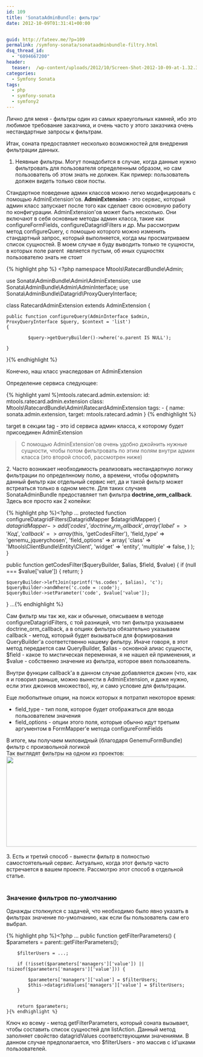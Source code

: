 ```yaml
---
id: 109
title: 'SonataAdminBundle: фильтры'
date: 2012-10-09T01:31:41+00:00


guid: http://fateev.me/?p=109
permalink: /symfony-sonata/sonataadminbundle-filtry.html
dsq_thread_id:
  - "6094667200"
header:
  teaser:  /wp-content/uploads/2012/10/Screen-Shot-2012-10-09-at-1.32.37-AM.png
categories:
  - Symfony Sonata
tags:
  - php
  - symfony-sonata
  - symfony2
---
```

Лично для меня - фильтры один из самых краеугольных камней, ибо это любимое требование заказчика, и очень часто у этого заказчика очень нестандартные запросы к фильтрам.

Итак, соната предоставляет несколько возможностей для внедрения фильтрации данных.

1. Неявные фильтры. Могут понадобится в случае, когда данные нужно фильтровать для пользователя определенным образом, но сам пользователь об этом знать не должен. Как пример: пользователь должен видеть только свои посты.

Стандартное поведение админ классов можно легко модифицировать с помощью AdminExtension'ов. <strong>AdminExtension</strong> - это сервис, который админ класс запускает после того как сделает свою основную работу по конфигурации. AdminExtension'ов может быть несколько. Они включают в себя основные методы админ класса, такие как configureFormFields, configureDatagridFilters и др. Мы рассмотрим метод configureQuery, с помощью которого можно изменить стандартный запрос, который выполняется, когда мы просматриваем список сущностей. В моем случае я буду выводить только те сущности, в которых поле parent &nbsp;является пустым, об иных сущностях пользователю знать не стоит

{% highlight php %} <?php
namespace Mtools\RatecardBundle\Admin;

use Sonata\AdminBundle\Admin\AdminExtension;
use Sonata\AdminBundle\Admin\AdminInterface;
use Sonata\AdminBundle\Datagrid\ProxyQueryInterface;

class RatecardAdminExtension extends AdminExtension
{

    public function configureQuery(AdminInterface $admin, ProxyQueryInterface $query, $context = 'list')
    {

            $query->getQueryBuilder()->where('o.parent IS NULL');

    }

}{% endhighlight %}

Конечно, наш класс унаследован от AdminExtension

Определение сервиса следующее:

{% highlight yaml %}mtools.ratecard.admin.extension:
        id: mtools.ratecard.admin.extension
        class: Mtools\RatecardBundle\Admin\RatecardAdminExtension
        tags:
            - { name: sonata.admin.extension, target: mtools.ratecard.admin }
 {% endhighlight %}

target в секции tag - это id сервиса админ класса, к которому будет присоединен AdminExtension
<blockquote>С помощью AdminExtension'ов очень удобно джойнить нужные сущности, чтобы потом фильтровать по этим полям внутри админ класса (это второй способ, рассмотрен ниже)</blockquote>
2. Часто возникает необходимость реализовать нестандартную логику фильтрации по определнному полю, а времени, чтобы оформлять данный фильтр как отдельный сервис нет, да и такой фильтр может встреаться только в одном месте. Для таких случаев SonataAdminBundle предоставляет тип фильтра <strong>doctrine_orm_callback</strong>. Здесь все просто как 2 копейки:

{% highlight php %}<?php
...
protected function configureDatagridFilters(DatagridMapper $datagridMapper)
{
    $datagridMapper
        ->add('codes', 'doctrine_orm_callback', array(
            'label'         => 'Код',
            'callback'      => array($this, 'getCodesFilter'),
            'field_type'    => 'genemu_jquerychosen',
            'field_options' => array(
                'class'     => 'Mtools\ClientBundle\Entity\Client',
                'widget'    => 'entity',
                'multiple'  => false,
            )
        );
}

public function getCodesFilter($queryBuilder, $alias, $field, $value)
{
    if (null === $value['value']) {
        return;
    }

    $queryBuilder->leftJoin(sprintf('%s.codes', $alias), 'c');
    $queryBuilder->andWhere('c.code = :code');
    $queryBuilder->setParameter('code', $value['value']);
}
...{% endhighlight %}

Сам фильтр мы так же, как и обычные, описываем в методе configureDatagridFilters, с той разницей, что тип фильтра указываем doctrine_orm_callback, а в опциях фильтра обязательно указываем callback - метод, который будет вызываться для формирования QueryBuilder'a соответственно нашему фильтру. Иначе говоря, в этот метод передается сам QueryBuilder, $alias - основной алиас сущности, $field - какое то мистическая переменная, я не нашел ей применения, и $value - собственно значение из фильтра, которое ввел пользователь.

Внутри функции callback'a в данном случае добавляется джоин (что, как я и говорил раньше, можно вынести в AdminExtension, и даже нужно, если этих джоинов множество), ну, и само условие для фильтрации.

Еще любопытные опции, на поиск которых я потратил некоторое время:
<ul>
	<li>field_type - тип поля, которое будет отображаться для ввода пользователем значения</li>
	<li>field_options - опции этого поля, которые обычно идут третьим аргументом в FormMapper'e метода configureFormFields</li>
</ul>
<div>В итоге, мы получаем миловидный (благодаря GenemuFormBundle) фильтр с произвольной логикой</div>
<div>Так выглядят фильтры на одном из проектов:</div>
<div><a href="http://fateev.me/wp-content/uploads/2012/10/Screen-Shot-2012-10-09-at-1.32.37-AM.png"><img title="Screen Shot 2012-10-09 at 1.32.37 AM" src="http://fateev.me/wp-content/uploads/2012/10/Screen-Shot-2012-10-09-at-1.32.37-AM.png" alt="" width="910" height="238" /></a></div>
<div>&nbsp;</div>
<div>3. Есть и третий способ - вынести фильтр в полностью самостоятельный сервис. Актуально, когда этот фильтр часто встречается в вашем проекте. Рассмотрю этот способ в отдельной статье.</div>
<div>&nbsp;</div>
<h3>Значение фильтров по-умолчанию</h3>
Однажды столкнулся с задачей, что необходимо было явно указать в фильтрах значение по-умолчанию, как если бы пользователь сам его выбрал.

{% highlight php %}<?php
    ...
    public function  getFilterParameters()
    {
        $parameters = parent::getFilterParameters();

        $filterUsers = ...;

        if (!isset($parameters['managers']['value']) || !sizeof($parameters['managers']['value'])) {

            $parameters['managers']['value'] = $filterUsers;
            $this->datagridValues['managers']['value'] = $filterUsers;
        }


        return $parameters;
    }{% endhighlight %}

Ключ ко всему - метод getFilterParameters, который соната вызывает, чтобы составить список сущностей для listAction. Данный метод заполняет свойство datagridValues соответствующими значениями. В данном случае предполагается, что $filterUsers - это массив с id'шками пользователей.